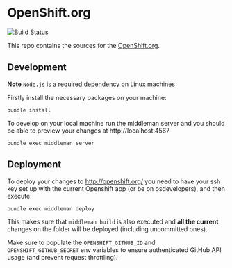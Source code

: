 # OpenShift.org

[![Build Status](https://travis-ci.org/openshift/openshift.org.svg?branch=master)](https://travis-ci.org/openshift/openshift.org)

This repo contains the sources for the [OpenShift.org](https://www.openshift.org/).

## Development

**Note** [`Node.js` is a required dependency](http://stackoverflow.com/a/6283074/6758654) on Linux machines

Firstly install the necessary packages on your machine:

    bundle install

To develop on your local machine run the middleman server and you
should be able to preview your changes at http://localhost:4567

    bundle exec middleman server

## Deployment

To deploy your changes to http://openshift.org/ you need to have your
ssh key set up with the current Openshift app (or be on osdevelopers), and then execute:

    bundle exec middleman deploy

This makes sure that `middleman build` is also executed and **all the current** changes on the folder will be deployed (including uncommitted ones).

Make sure to populate the `OPENSHIFT_GITHUB_ID` and `OPENSHIFT_GITHUB_SECRET` env variables to ensure authenticated GitHub API usage (and prevent request throttling).
